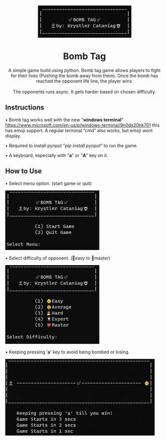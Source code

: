 <p align="center">
  <img width="auto" height="auto" src="/GameFootage/title.png">
</p>

<h1 align="center">
Bomb Tag
</h1>

<p align="center">
A simple game build using python. Bomb tag game allows players to fight for their lives (Pushing the bomb away from them). Once the bomb has reached the opponent life line, the player wins.
  <br>
  <br>
  The opponents runs async. It gets harder based on chosen difficulty.
</p>



## Instructions

•	Bomb tag works well with the new "**windows terminal**" https://www.microsoft.com/en-us/p/windows-terminal/9n0dx20hk701 this has emoji support. A regular terminal “cmd” also works, but emoji wont display.

•	Required to install pynput “_pip install pynput_” to run the game.

•	A keyboard, especially with "**a**" or "**A**" key on it.

## How to Use

•	Select menu option. (start game or quit)

![Select menu option](/GameFootage/startgame.png)

•	Select difficulty of opponent. (👶easy to 👹master)

![Select difficulty of opponent](/GameFootage/difficulty.png)

•	Keeping pressing '**a**' key to avoid being bombed or losing.

![Select difficulty of opponent](/GameFootage/battle.png)
